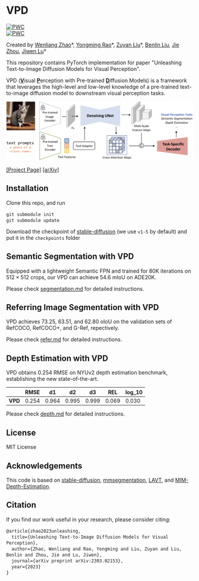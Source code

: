 # VPD

[![PWC](https://img.shields.io/endpoint.svg?url=https://paperswithcode.com/badge/unleashing-text-to-image-diffusion-models-for/monocular-depth-estimation-on-nyu-depth-v2)](https://paperswithcode.com/sota/monocular-depth-estimation-on-nyu-depth-v2?p=unleashing-text-to-image-diffusion-models-for)     
[![PWC](https://img.shields.io/endpoint.svg?url=https://paperswithcode.com/badge/unleashing-text-to-image-diffusion-models-for/referring-expression-segmentation-on-refcoco)](https://paperswithcode.com/sota/referring-expression-segmentation-on-refcoco?p=unleashing-text-to-image-diffusion-models-for)


Created by [Wenliang Zhao](https://wl-zhao.github.io/)\*, [Yongming Rao](https://raoyongming.github.io/)\*,  [Zuyan Liu](https://scholar.google.com/citations?user=7npgHqAAAAAJ&hl=en)\*, [Benlin Liu](https://liubl1217.github.io), [Jie Zhou](https://scholar.google.com/citations?user=6a79aPwAAAAJ&hl=en&authuser=1), [Jiwen Lu](https://scholar.google.com/citations?user=TN8uDQoAAAAJ&hl=en&authuser=1)†

This repository contains PyTorch implementation for paper "Unleashing Text-to-Image Diffusion Models for Visual Perception". 

VPD (<ins>**V**</ins>isual <ins>**P**</ins>erception with Pre-trained <ins>**D**</ins>iffusion Models) is a framework that leverages the high-level and low-level knowledge of a pre-trained text-to-image diffusion model to downstream visual perception tasks.

![intro](figs/intro.png)

[[Project Page]](https://vpd.ivg-research.xyz) [[arXiv]](https://arxiv.org/abs/2303.02153)


## Installation
Clone this repo, and run
```
git submodule init
git submodule update
```
Download the checkpoint of [stable-diffusion](https://github.com/runwayml/stable-diffusion) (we use `v1-5` by default) and put it in the `checkpoints` folder

## Semantic Segmentation with VPD
Equipped with a lightweight Semantic FPN and trained for 80K iterations on $512\times512$ crops, our VPD can achieve 54.6 mIoU on ADE20K.

Please check [segmentation.md](./segmentation/README.md) for detailed instructions.

## Referring Image Segmentation with VPD
VPD achieves 73.25, 63.51, and 62.80 oIoU on the validation sets of RefCOCO, RefCOCO+, and G-Ref, repectively.

Please check [refer.md](./refer/README.md) for detailed instructions.

## Depth Estimation with VPD
VPD obtains 0.254 RMSE on NYUv2 depth estimation benchmark, establishing the new state-of-the-art.

|  | RMSE | d1 | d2 | d3 | REL  | log_10 |
|-------------------|-------|-------|--------|--------|--------|-------|
| **VPD** | 0.254 | 0.964 | 0.995 | 0.999 | 0.069 | 0.030 |

Please check [depth.md](./depth/README.md) for detailed instructions.

## License
MIT License

## Acknowledgements
This code is based on [stable-diffusion](https://github.com/CompVis/stable-diffusion), [mmsegmentation](https://github.com/open-mmlab/mmsegmentation), [LAVT](https://github.com/yz93/LAVT-RIS), and [MIM-Depth-Estimation](https://github.com/SwinTransformer/MIM-Depth-Estimation).

## Citation
If you find our work useful in your research, please consider citing:
```
@article{zhao2023unleashing,
  title={Unleashing Text-to-Image Diffusion Models for Visual Perception},
  author={Zhao, Wenliang and Rao, Yongming and Liu, Zuyan and Liu, Benlin and Zhou, Jie and Lu, Jiwen},
  journal={arXiv preprint arXiv:2303.02153},
  year={2023}
}
```
